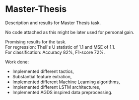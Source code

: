 # Master-Thesis
Description and results for Master Thesis task.

No code attached as this might be later used for personal gain. 

Promising results for the task.  
For regression: Theli's U statistic of 1.1 and MSE of 1.1.  
For classification: Accuracy 82%, F1-score 72%.

Work done:
- Implemented different tactics,
- Substantial feature extration,
- Implemented different Machine Learning algorithms,
- Implemented different LSTM architectures,
- Implemented AGDS inspired data preprocessing.
